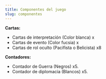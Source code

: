 ```yaml
---
title: Componentes del juego
slug: componentes
---
```

<b>Cartas:</b><br>
- Cartas de interpretación (Color blanca) x
- Cartas de evento (Color fucsia) x
- Cartas de rol oculto (Pacifista o Belicista) x8

<b>Contadores: </b><br>

- Contador de Guerra (Negros) x5.
- Contador de diplomacia (Blancos) x5.
